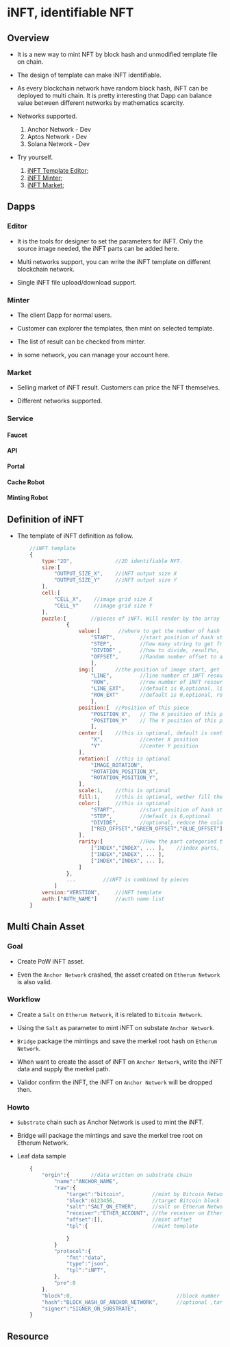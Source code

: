 # iNFT, identifiable NFT

## Overview

- It is a new way to mint NFT by block hash and unmodified template file on chain.

- The design of template can make iNFT identifiable.

- As every blockchain network have random block hash, iNFT can be deployed to multi chain. It is pretty interesting that Dapp can balance value between different networks by mathematics scarcity.

- Networks supported.
    1. Anchor Network - Dev
    2. Aptos Network - Dev
    3. Solana Network - Dev

- Try yourself.
    1. [iNFT Template Editor](https://android.im/solana/editor);
    2. [iNFT Minter](https://android.im/solana/minter);
    3. [iNFT Market](https://android.im/solana/market);

## Dapps

### Editor

- It is the tools for designer to set the parameters for iNFT. Only the source image needed, the iNFT parts can be added here.

- Multi networks support, you can write the iNFT template on different blockchain network.

- Single iNFT file upload/download support.

### Minter

- The client Dapp for normal users.

- Customer can explorer the templates, then mint on selected template.

- The list of result can be checked from minter.

- In some network, you can manage your account here.

### Market

- Selling market of iNFT result. Customers can price the NFT themselves.

- Different networks supported.

### Service

#### Faucet

#### API

#### Portal

#### Cache Robot

#### Minting Robot

## Definition of iNFT

- The template of iNFT definition as follow. 

    ```Javascript
        //iNFT template
        {
            type:"2D",              //2D identifiable NFT.
            size:[
                "OUTPUT_SIZE_X",    //iNFT output size X
                "OUTPUT_SIZE_Y"     //iNFT output size Y
            ],
            cell:[
                "CELL_X",    //image grid size X
                "CELL_Y"     //image grid size Y
            ],
            puzzle:[        //pieces of iNFT. Will render by the array order, 0 is the background
                    {
                        value:[      //where to get the number of hash
                            "START",        //start position of hash string
                            "STEP",         //how many string to get from
                            "DIVIDE" ,      //how to divide, result%n, the value of "n"
                            "OFFSET",       //Random number offset to avoid same result
                            ],
                        img:[       //the position of image start, get by order, related ti "hash"
                            "LINE",         //line number of iNFT resource
                            "ROW",          //row number of iNFT resource
                            "LINE_EXT",     //default is 0,optional, line extend 
                            "ROW_EXT"       //default is 0,optional, row extend 
                            ],
                        position:[  //Position of this piece
                            "POSITION_X",   // The X position of this piece on iNFT
                            "POSITION_Y"    // The Y position of this piece on iNFT
                            ],
                        center:[    //this is optional, default is center of cell
                            "X",            //center X position        
                            "Y"             //center Y position     
                        ],
                        rotation:[  //this is optional 
                            "IMAGE_ROTATION",
                            "ROTATION_POSITION_X",
                            "ROTATION_POSITION_Y",
                        ],      
                        scale:1,    //this is optional        
                        fill:1,     //this is optional, wether fill the empty background     
                        color:[     //this is optional
                            "START",        //start position of hash string 
                            "STEP",         //default is 6,optional
                            "DIVIDE",       //optional, reduce the color amount. 
                            ["RED_OFFSET","GREEN_OFFSET","BLUE_OFFSET"]     //optional, adjust the color
                        ],
                        rarity:[            //How the part categoried to series. Parts can be multi used.
                            ["INDEX","INDEX", ... ],    //index parts, such as [0,2,3]
                            ["INDEX","INDEX", ... ],
                            ["INDEX","INDEX", ... ],
                        ]
                    },
                    ...         //iNFT is combined by pieces
                ]
            version:"VERSTION",     //iNFT template
            auth:["AUTH_NAME"]      //auth name list
        }
    ```

## Multi Chain Asset

### Goal

- Create PoW iNFT asset.

- Even the `Anchor Network` crashed, the asset created on `Etherum Network` is also valid.

### Workflow

- Create a `Salt` on `Etherum Network`, it is related to `Bitcoin Network`.

- Using the `Salt` as parameter to mint iNFT on substate `Anchor Network`.

- `Bridge` package the mintings and save the merkel root hash on `Etherum Network`.

- When want to create the asset of iNFT on `Anchor Network`, write the iNFT data and supply the merkel path.

- Validor confirm the iNFT, the iNFT on `Anchor Network` will be dropped then.

### Howto

- `Substrate` chain such as Anchor Network is used to mint the iNFT.

- Bridge will package the mintings and save the merkel tree root on Etherum Network.

- Leaf data sample

    ```Javascript
        {
            "orgin":{       //data written on substrate chain
                "name":"ANCHOR_NAME",
                "raw":{
                    "target":"bitcoin",         //mint by Bitcoin Network hash
                    "block":6123456,            //target Bitcoin block height
                    "salt":"SALT_ON_ETHER",     //salt on Etherum Network
                    "receiver":"ETHER_ACCOUNT", //the receiver on Etherum Network
                    "offset":[],                //mint offset
                    "tpl":{                     //mint template

                    }
                }
                "protocol":{
                    "fmt":"data",
                    "type":"json",
                    "tpl":"iNFT",
                },
                "pre":0
            },
            "block":0,                                  //block number of Substrate Network where the iNFT data on
            "hash":"BLOCK_HASH_OF_ANCHOR_NETWORK",      //optional ,target block hash
            "signer":"SIGNER_ON_SUBSTRATE",
        }
    ```

## Resource
